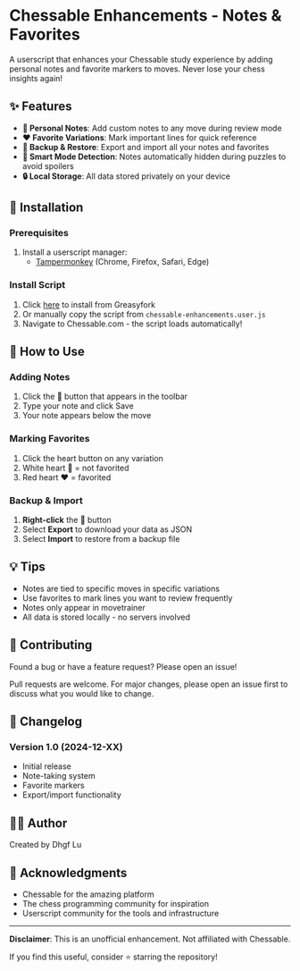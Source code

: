 # Chessable Enhancements - Notes & Favorites

A userscript that enhances your Chessable study experience by adding personal notes and favorite markers to moves. Never lose your chess insights again!

## ✨ Features

- **📝 Personal Notes**: Add custom notes to any move during review mode
- **❤️ Favorite Variations**: Mark important lines for quick reference
- **💾 Backup & Restore**: Export and import all your notes and favorites
- **🎯 Smart Mode Detection**: Notes automatically hidden during puzzles to avoid spoilers
- **🔒 Local Storage**: All data stored privately on your device

## 🚀 Installation

### Prerequisites
1. Install a userscript manager:
   - [Tampermonkey](https://www.tampermonkey.net/) (Chrome, Firefox, Safari, Edge)

### Install Script
1. Click [here]([https://greasyfork.org/scripts/XXXXX](https://greasyfork.org/en/scripts/550000-chessable-enhancements-notes-favorites)) to install from Greasyfork
2. Or manually copy the script from `chessable-enhancements.user.js`
3. Navigate to Chessable.com - the script loads automatically!

## 📖 How to Use

### Adding Notes
1. Click the **📝** button that appears in the toolbar
2. Type your note and click Save
3. Your note appears below the move

### Marking Favorites
1. Click the heart button on any variation
2. White heart 🤍 = not favorited
3. Red heart ❤️ = favorited

### Backup & Import
1. **Right-click** the 📝 button
2. Select **Export** to download your data as JSON
3. Select **Import** to restore from a backup file

## 💡 Tips

- Notes are tied to specific moves in specific variations
- Use favorites to mark lines you want to review frequently
- Notes only appear in movetrainer
- All data is stored locally - no servers involved

## 🤝 Contributing

Found a bug or have a feature request? Please open an issue!

Pull requests are welcome. For major changes, please open an issue first to discuss what you would like to change.

## 📝 Changelog

### Version 1.0 (2024-12-XX)
- Initial release
- Note-taking system
- Favorite markers
- Export/import functionality

## 👨‍💻 Author

Created by Dhgf Lu

## 🙏 Acknowledgments

- Chessable for the amazing platform
- The chess programming community for inspiration
- Userscript community for the tools and infrastructure

---

**Disclaimer**: This is an unofficial enhancement. Not affiliated with Chessable.

If you find this useful, consider ⭐ starring the repository!
